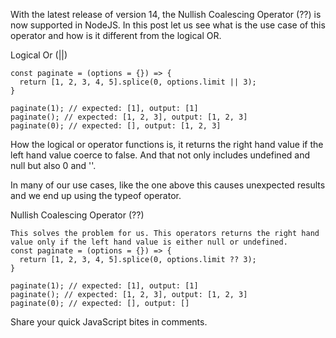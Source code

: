 With the latest release of version 14, the Nullish Coalescing Operator (??) is now supported in NodeJS. In this post let us see what is the use case of this operator and how is it different from the logical OR.

Logical Or (||)
```
const paginate = (options = {}) => {
  return [1, 2, 3, 4, 5].splice(0, options.limit || 3);
}

paginate(1); // expected: [1], output: [1]
paginate(); // expected: [1, 2, 3], output: [1, 2, 3]
paginate(0); // expected: [], output: [1, 2, 3]
```

How the logical or operator functions is, it returns the right hand value if the left hand value coerce to false. And that not only includes undefined and null but also 0 and ''.

In many of our use cases, like the one above this causes unexpected results and we end up using the typeof operator.

Nullish Coalescing Operator (??)
```
This solves the problem for us. This operators returns the right hand value only if the left hand value is either null or undefined.
const paginate = (options = {}) => {
  return [1, 2, 3, 4, 5].splice(0, options.limit ?? 3);
}

paginate(1); // expected: [1], output: [1]
paginate(); // expected: [1, 2, 3], output: [1, 2, 3]
paginate(0); // expected: [], output: []
```
Share your quick JavaScript bites in comments.